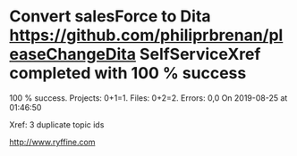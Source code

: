 # Convert salesForce to Dita https://github.com/philiprbrenan/pleaseChangeDita SelfServiceXref completed with 100 % success

100 % success. Projects: 0+1=1.  Files: 0+2=2. Errors: 0,0  On 2019-08-25 at 01:46:50

Xref: 3 duplicate topic ids



http://www.ryffine.com
